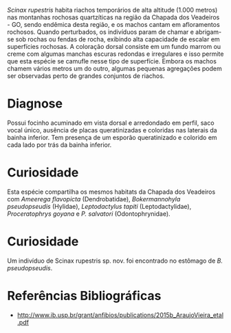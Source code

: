 ﻿*Scinax rupestris* habita riachos temporários de alta altitude (1.000 metros) nas montanhas rochosas quartzíticas na região da Chapada dos Veadeiros - GO, sendo <glossario>endêmica</glossario> desta região, e os machos cantam em afloramentos rochosos. Quando perturbados, os indivíduos param de chamar e abrigam-se sob rochas ou fendas de rocha, exibindo alta capacidade de escalar em superfícies rochosas. A coloração dorsal consiste em um fundo marrom ou creme com algumas manchas escuras redondas e irregulares e isso permite que esta espécie se camufle nesse tipo de superfície. Embora os machos chamem vários metros um do outro, algumas pequenas agregações podem ser observadas perto de grandes conjuntos de riachos.


# Diagnose
Possui focinho acuminado em vista dorsal e arredondado em perfil, saco vocal único, ausência de placas queratinizadas e coloridas nas laterais da bainha inferior. Tem presença de um esporão queratinizado e colorido em cada lado por trás da bainha inferior.


# Curiosidade
Esta espécie compartilha os mesmos habitats da Chapada dos Veadeiros com *Ameerega flavopicta* (Dendrobatidae), *Bokermannohyla pseudopseudis* (Hylidae), *Leptodactylus tapiti* (Leptodactylidae), *Proceratophrys goyana* e *P. salvatori* (Odontophrynidae).


# Curiosidade
Um indivíduo de Scinax rupestris sp. nov. foi encontrado no estômago de *B. pseudopseudis*.


# Referências Bibliográficas
* http://www.ib.usp.br/grant/anfibios/publications/2015b_AraujoVieira_etal.pdf